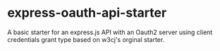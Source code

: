 # express-oauth-api-starter
A basic starter for an express.js API with an Oauth2 server using client credentials grant type based on w3cj's orginal starter.
